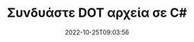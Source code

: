 ---
############################# Static ############################
layout: "auto-gen-merger"
date: 2022-10-25T09:03:56
draft: false
otherformats: dotm dotx epub html mht mhtml odp ods odt one otp ott pdf pps ppsx ppt

############################# Head ############################
head_title: "Συνδυάστε DOT αρχεία στο C# | DOT Συγχώνευση"
head_description: "Συνδυάστε πολλά αρχεία DOT σε ένα μόνο αρχείο χρησιμοποιώντας το API συγχώνευσης εγγράφων C# .NET. Συνδυάστε συγκεκριμένες σελίδες ή σειρές σελίδων από διάφορα έγγραφα σε ένα μόνο έγγραφο."

############################# Header ############################
title: "Συνδυάστε DOT αρχεία σε C#"
description: "Συνδυάστε το DOT με μερικές γραμμές κώδικα .NET."
bg_image: "https://cms.admin.containerize.com/templates/aspose/App_Themes/V3/images/bg/header1.png"
bg_overlay: false
button:
    enable: true
    icon: "fas fa-arrow-down"
    label: "Κατεβάστε δωρεάν δοκιμή"
    link: "https://downloads.groupdocs.com/merger/net"

############################# SubMenu ############################
submenu:
    enable: true

    left:
        img_alt: "GroupDocs.Merger for .NET"
        image: "https://cms.admin.containerize.com/templates/groupdocs/images/product-logos/90x90-noborder/groupdocs-merger-net.png"
        product: "GroupDocs.Merger"
        platform: ".NET"

    middle:
        button:

            # button loop
            - link: "https://apireference.groupdocs.com/merger/net"
              text: "Αναφορά API"

            # button loop
            - link: "https://github.com/groupdocs-merger"
              text: "Παραδείγματα κώδικα"

            # button loop
            - link: "https://products.groupdocs.app/merger/family"
              text: "Live Demos"

            # button loop
            - link: "https://purchase.groupdocs.com/pricing/merger/net"
              text: "Τιμολόγηση"

    right:
        link_download: "https://downloads.groupdocs.com/merger"
        link_learn: "https://docs.groupdocs.com/merger/net"
        link_buy: "https://purchase.groupdocs.com"

############################# About ############################
about:
    enable: true
    title: "Σχετικά με το API GroupDocs.Merger for .NET"
    content: |
        Το [GroupDocs.Merger for .NET](/el/merger/net/) παρέχει μια βολική λύση για συνδυασμό πολλαπλών PDF, Microsoft Office (Word, Excel, PowerPoint, OneNote), OpenDocument, HTML, εικόνων και πολλά άλλα έγγραφα σε ένα μόνο αρχείο σε εφαρμογές .NET. Το GroupDocs.Merger θα σας εξοικονομήσει πολλή προσπάθεια, καθώς σας επιτρέπεται να συνδυάζετε έγγραφα DOT - δεν χρειάζεται να εγκαταστήσετε λογισμικό τρίτου μέρους, εφαρμογές επιτραπέζιου υπολογιστή ή προσθήκες. Τώρα είναι περιττό να σπαταλάτε το χρόνο σας και να συνδυάζετε αρχεία χειροκίνητα! Η αποστολή του GroupDocs είναι να παρέχει την καλύτερη ποιότητα και να απλοποιεί τις ροές εργασίας επεξεργασίας εγγράφων.
        
        Το GroupDocs.Merger API είναι μια σωστή επιλογή για εταιρικές λύσεις που χρειάζονται δυνατότητες συνδυασμού αρχείων. Αυτά τα API υποστηρίζονται καλά σε όλα τα μεγάλα λειτουργικά συστήματα και πλατφόρμες, συμπεριλαμβανομένου του .NET Framework, .NET Standard, .NET Core, Mono.

############################# Steps ############################
steps:
    enable: true
    title_left: "Πώς να συνδυάσετε πολλά αρχεία DOT"
    content_left: |
        Το [GroupDocs.Merger for .NET](/el/merger/net/) διευκολύνει τους προγραμματιστές του .NET να συνδυάσουν δύο ή περισσότερα αρχεία DOT στις εφαρμογές τους εφαρμόζοντας ένα λίγα εύκολα βήματα.
        
        * Δημιουργήστε νέα παρουσία του **Merger** και περάστε τη διαδρομή του εγγράφου προέλευσης ως παράμετρο κατασκευής.
        * Καλέστε **Join** της τάξης **Merger** και περάστε τη δεύτερη διαδρομή εγγράφου προέλευσης.
        * Καλέστε **Save** της τάξης **Merger** για να αποθηκεύσετε το συγχωνευμένο έγγραφο.

    title_right: "Απαιτήσεις συστήματος"
    content_right: |
        Τα API GroupDocs.Merger for .NET υποστηρίζονται σε όλες τις μεγάλες πλατφόρμες και λειτουργικά συστήματα. Πριν εκτελέσετε τον παρακάτω κώδικα, βεβαιωθείτε ότι έχετε εγκαταστήσει τις ακόλουθες προϋποθέσεις στο σύστημά σας.

        * Λειτουργικά συστήματα: Microsoft Windows, Linux, MacOS
        * Περιβάλλοντα Ανάπτυξης: Visual Studio, Xamarin, MonoDevelop
        * πλαίσια: .NET Framework, .NET Standard, .NET Core, Mono
        * Κατεβάστε την πιο πρόσφατη έκδοση του GroupDocs.Merger for .NET από το [NuGet](https://www.nuget.org/packages/groupdocs.merger)
         
    code: |
     {{% merger/additional-styles %}}
     {{< merger/code-merger title="Πώς να συνδυάσετε αρχεία DOT χρησιμοποιώντας παράδειγμα κώδικα C#">}}

        ```csharp    
        // Συνδυάστε DOT αρχεία χρησιμοποιώντας το GroupDocs.Merger API
        // Άμεση συγχώνευση με το έγγραφο εισαγωγής DOT
        using (Merger merger = new Merger("input1.dot"))
          {
            // Μέθοδος Call Join της παρουσίας κλάσης συγχώνευσης και διαβίβαση της δεύτερης διαδρομής εγγράφου προέλευσης
            merger.Join("input2.dot");
    
            // Καλέστε τη μέθοδο Αποθήκευσης της παρουσίας κλάσης συγχώνευσης για να αποθηκεύσετε το συγχωνευμένο έγγραφο
            merger.Save("merged-file.dot");
          }
        ```
     {{< /merger/code-merger >}}

############################# Demos ############################
demos:
    enable: true
    title: "Ζωντανές επιδείξεις - Διαδικτυακή εφαρμογή για συνδυασμό εγγράφων"
    content: |
       Συνδυάστε περισσότερα από ένα DOT αρχεία αυτήν τη στιγμή, μεταβαίνοντας στον ιστότοπο [GroupDocs.Merger Live Demos](https://products.groupdocs.app/merger/family).
       Η ζωντανή επίδειξη έχει τα ακόλουθα πλεονεκτήματα.
        
############################# About Formats ############################
about_formats:
    enable: true

############################# More Formats ############################
more_formats:
    enable: true
    title: "Συγχώνευση άλλων μορφών εγγράφων"
    content: |
        Το API συγχώνευσης εγγράφων .NET για μορφές αρχείων και εικόνες. Συνδυάστε μερικές από τις δημοφιλείς μορφές εγγράφων όπως αναφέρονται παρακάτω.

############################# Back to top ###############################
back_to_top:
    enable: true
---